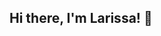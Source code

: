 ## Hi there, I'm Larissa! 👋

<!--
**schwallerl/schwallerl** is a ✨ _special_ ✨ repository because its `README.md` (this file) appears on your GitHub profile.

- :mortar_board: I’m a PhD candidate in Economics at the University of Bern, Switzerland :switzerland:.
- 🔭 My research interests lie in the fields of macroeconomics, monetary policy, business cycle analysis and machine learning.
- :bulb: Currently, I'm working on predicting changes in financial market prices based on Federal Reserve communications.
- 📫 How to reach me: larissa.schwaller@unibe.ch
